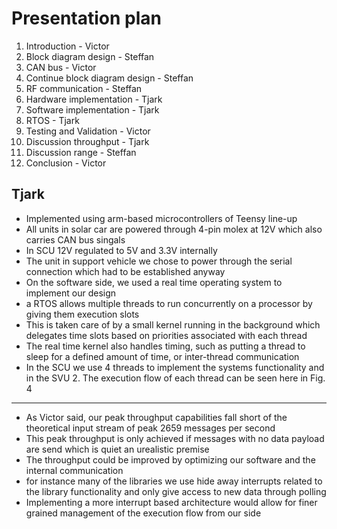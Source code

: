 # Presentation plan 

1. Introduction - Victor
2. Block diagram design - Steffan
3. CAN bus - Victor
4. Continue block diagram design - Steffan
5. RF communication - Steffan
6. Hardware implementation - Tjark
7. Software implementation - Tjark
8. RTOS - Tjark
9. Testing and Validation - Victor
10. Discussion throughput - Tjark
11. Discussion range - Steffan 
12. Conclusion - Victor 

## Tjark
- Implemented using arm-based microcontrollers of Teensy line-up
- All units in solar car are powered through 4-pin molex at 12V which also carries CAN bus singals
- In SCU 12V regulated to 5V and 3.3V internally
- The unit in support vehicle we chose to power through the serial connection which had to be established anyway
- On the software side, we used a real time operating system to implement our design
- a RTOS allows multiple threads to run concurrently on a processor by giving them execution slots
- This is taken care of by a small kernel running in the background which delegates time slots based on priorities associated with each thread
- The real time kernel also handles timing, such as putting a thread to sleep for a defined amount of time, or inter-thread communication
- In the SCU we use 4 threads to implement the systems functionality and in the SVU 2. The execution flow of each thread can be seen here in Fig. 4

---

- As Victor said, our peak throughput capabilities fall short of the theoretical input stream of peak 2659 messages per second
- This peak throughput is only achieved if messages with no data payload are send which is quiet an urealistic premise
- The throughput could be improved by optimizing our software and the internal communication
- for instance many of the libraries we use hide away interrupts related to the library functionality and only give access to new data through polling
- Implementing a more interrupt based architecture would allow for finer grained management of the execution flow from our side
